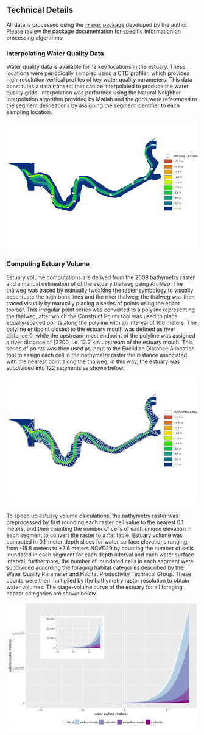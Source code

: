 ## Technical Details

All data is processed using the 
[`rremat` package](https://www.gtihbu.com/mkoohafkan/rremat) developed by the 
author. Please review the package documentation for specific information on 
processing algorithms.


### Interpolating Water Quality Data

Water quality data is available for 12 key locations in the estuary. These 
locations were periodically sampled using a CTD profiler, which provides 
high-resolution vertical profiles of key water quality parameters. This data 
constitutes a data transect that can be interpolated to produce the water 
quality grids. Interpolation was performed using the Natural Neighbor 
Interpolation algorithm provided by Matlab and the grids were referenced to 
the segment delineations by assigning the segment identifier to each sampling 
location.

![CTD profile sampling locations](samplelocations.png)


### Computing Estuary Volume

Estuary volume computations are derived from the 2009 bathymetry raster and a 
manual delineation of of the estuary thalweg using ArcMap. The thalweg was 
traced by manually tweaking the raster symbology to visually accentuate the 
high bank lines and the river thalweg; the thalweg was then traced visually by 
manually placing a series of points using the editor toolbar. This irregular 
point series was converted to a polyline representing the thalweg, after which 
the Construct Points tool was used to place equally-spaced points along the 
polyline with an interval of 100 meters. The polyline endpoint closest to the 
estuary mouth was defined as river distance 0, while the upstream-most endpoint
of the polyline was assigned a river distance of 12200, i.e. 12.2 km upstream 
of the estuary mouth. This series of points was then used as input to the 
Euclidian Distance Allocation tool to assign each cell in the bathymetry raster 
the distance associated with the nearest point along the thalweg; in this way,
the estuary was subdivided into 122 segments as shown below.

![Bathymetry raster with and segment delineations](bathyzones.png) 

To speed up estuary volume calculations, the bathymetry raster was preprocessed
by first rounding each raster cell value to the nearest 0.1 meters, and then 
counting the number of cells of each unique elevation in each segment to 
convert the raster to a flat table. Estuary volume was computed in 0.1-meter 
depth slices for water surface elevations ranging from -15.8 meters to +2.6 
meters NGVD29 by counting the number of cells inundated in each
segment for each depth interval and each water surface interval; furthermore, 
the number of inundated cells in each segment were subdivided according the 
foraging habitat categories described by the Water Quality Parameter and Habitat 
Productivity Technical Group. These counts were then multiplied by the 
bathymetry raster resolution to obtain water volumes. The stage-volume curve of 
the estuary for all foraging habitat categories are shown below.

![Estuary volume by foraging habitat category](stagevolume.png)


